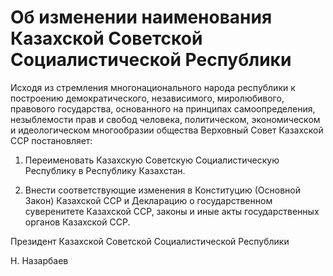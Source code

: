 # Об изменении наименования Казахской Советской Социалистической Республики

Исходя из стремления многонационального народа республики к построению демократического, независимого, миролюбивого, правового государства, основанного на принципах самоопределения, незыблемости прав и свобод человека, политическом, экономическом и идеологическом многообразии общества Верховный Совет Казахской ССР постановляет:

1. Переименовать Казахскую Советскую Социалистическую Республику в Республику Казахстан.

2. Внести соответствующие изменения в Конституцию (Основной Закон) Казахской ССР и Декларацию о государственном суверенитете Казахской ССР, законы и иные акты государственных органов Казахской ССР.

Президент Казахской Советской Социалистической Республики

Н. Назарбаев

